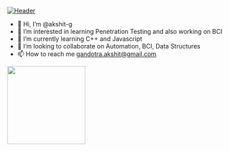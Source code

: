 [![Header](https://raw.githubusercontent.com/akshit-g/<OWNER>/<OWNER>/Header.png "Header")](https://github.com/akshit-g/akshit-g/blob/main/Header.png)
- 👋 Hi, I’m @akshit-g
- 👀 I’m interested in learning Penetration Testing and also working on BCI
- 🌱 I’m currently learning C++ and Javascript
- 💞️ I’m looking to collaborate on Automation, BCI, Data Structures
- 📫 How to reach me gandotra.akshit@gmail.com

<!---
akshit-g/akshit-g is a ✨ special ✨ repository because its `README.md` (this file) appears on your GitHub profile.
You can click the Preview link to take a look at your changes.
--->
<img height="180em" src="https://github-readme-stats.vercel.app/api?username=akshit-g&show_icons=true&hide_border=true&&count_private=true&include_all_commits=true" />

